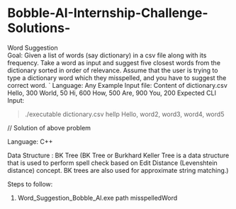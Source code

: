 # Bobble-AI-Internship-Challenge-Solutions-

Word Suggestion  
Goal: Given a list of words (say dictionary) in a csv file along with its frequency. Take a word as input and suggest five closest words from the dictionary sorted in order of relevance. 
Assume that the user is trying to type a dictionary word which they misspelled, and you have to suggest the correct word. `
Language: Any
Example Input file: 
Content of dictionary.csv 
Hello, 300
World, 50
Hi, 600
How, 500
Are, 900
You, 200
Expected CLI Input:
> ./executable dictionary.csv hellp 
Hello, word2, word3, word4, word5
 
 
 // Solution of above problem
 
 
Language: C++

Data Structure : BK Tree (BK Tree or Burkhard Keller Tree is a data structure that is used to perform spell check based on
                Edit Distance (Levenshtein distance) concept. 
                BK trees are also used for approximate string matching.)

Steps to follow:
1) Word_Suggestion_Bobble_AI.exe path misspelledWord
                

